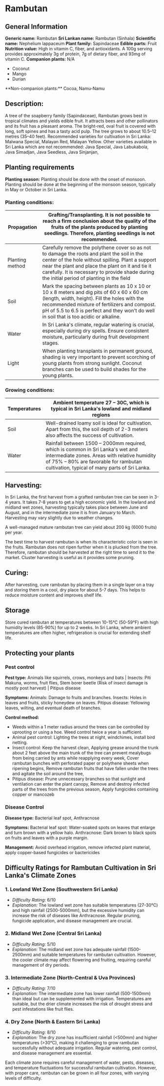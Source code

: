 # Rambutan

## General Information
**Generic name:** Rambutan
**Sri Lankan name:** Rambutan (Sinhala)
**Scientific name:** Nephelium lappaceum
**Plant family:** <update>Sapindaceae</update>
**Edible parts:** Fruit
**Nutrition value:** <update>High in vitamin C, fiber, and antioxidants. A 100g serving provides approximately 3g of protein, 7g of dietary fiber, and 93mg of vitamin C.</update>
**Companion plants:**
N/A
<update>
- Coconut
- Mango
- Durian
</update>
**Non-companion plants:** Cocoa, Namu-Namu

## Description:
A tree of the soapberry family (Sapindaceae), Rambutan grows best in tropical climates and yields edible fruit. It attracts bees and other pollinators and its fruit has a pleasant aroma. The bright-red, oval fruit is covered with long, soft spines and has a tasty acid pulp. The tree grows to about 10.5–12 metres (35–40 feet). Recommended varieties for cultivation in Sri Lanka: Malwana Special, Malayan Red, Malayan Yellow.
Other varieties available in Sri Lanka which are not recommended: Java Special, Java Labukabola, Java Simadjan, Java Seedless, Java Sinjanjan, 

## Planting requirements
**Planting season:** 
Planting should be done with the onset of monsoon. 
<update>Planting should be done at the beginning of the monsoon season, typically in May or October in Sri Lanka.</update>

### Planting conditions:
| **Propagation** | Grafting/Transplanting. It is not possible to reach a firm conclusion about the quality of the fruits of the plants produced by planting seedlings. Therefore, planting seedlings is not recommended. |
|----|----|
| Planting method | Carefully remove the polythene cover so as not to damage the roots and plant the soil in the center of the hole without spilling. Plant a support near the plant and place the plant on it and tie it carefully. It is necessary to provide shade during the initial period of planting in the field |
| Soil | Mark the spacing between plants as 10 x 10 or 10 x 8 meters and dig pits of 60 x 60 x 60 cm (length, width, height). Fill the holes with the recommended mixture of fertilizers and compost. pH of 5.5 to 6.5 is perfect and they won't do well in soil that is too acidic or alkaline. |
| Water | <update>In Sri Lanka's climate, regular watering is crucial, especially during dry spells. Ensure consistent moisture, particularly during fruit development stages.</update> |
| Light | When planting transplants in permanent ground, shading is very important to prevent scorching of young plants from strong sunlight. Coconut branches can be used to build shades for the young plants. |

### Growing conditions:

| Temperatures | <update>Ambient temperature 27 – 30C, which is typical in Sri Lanka's lowland and midland regions</update> |
|----|----|
| Soil | Well-drained loamy soil is ideal for cultivation. Apart from this, the soil depth of 2-3 meters also affects the success of cultivation. |
| Water | <update>Rainfall between 1500 – 2000mm required, which is common in Sri Lanka's wet and intermediate zones. Areas with relative humidity of 75% – 80% are favorable for rambutan cultivation, typical of many parts of Sri Lanka.</update> |

## Harvesting:
<update>In Sri Lanka, the first harvest from a grafted rambutan tree can be seen in 3-4 years. It takes 7-8 years to get a high economic yield. In the lowland and midland wet zones, harvesting typically takes place between June and August, and in the intermediate zone it is from January to March. Harvesting may vary slightly due to weather changes.</update>

A well-managed mature rambutan tree can yield about 200 kg (6000 fruits) per year.

The best time to harvest rambutan is when its characteristic color is seen in the fruits. Rambutan does not ripen further when it is plucked from the tree. Therefore, rambutan should be harvested at the right time to send it to the market. Cluster harvesting is useful as it provides some pruning.

## Curing:
<update>After harvesting, cure rambutan by placing them in a single layer on a tray and storing them in a cool, dry place for about 5-7 days. This helps to reduce moisture content and improves shelf life.</update>

## Storage
<update>Store cured rambutan at temperatures between 10-15°C (50-59°F) with high humidity levels (85-90%) for up to 2 weeks. In Sri Lanka, where ambient temperatures are often higher, refrigeration is crucial for extending shelf life.</update>

## Protecting your plants
### Pest control
**Pest type:** <update>Animals like squirrels, crows, monkeys and bats | Insects: Piti Makuna, worms, fruit flies, Stem borer beetle (Risk of insect damage is mostly post harvest) | Pitipus disease</update>

**Symptoms:** Animals: Damage to fruits and branches. Insects: Holes in leaves and fruits, sticky honeydew on leaves. Pitipus disease: Yellowing leaves, wilting, and eventual death of branches.

**Control method:**
- Weeds within a 1 meter radius around the trees can be controlled by uprooting or using a hoe. Weed control twice a year is sufficient.
- Animal pest control: Lighting the trees at night, windchimes, install bird netting.
- Insect control: Keep the harvest clean, Applying grease around the trunk about 2 feet above the main trunk of the tree can prevent mealybugs from being carried by ants while reapplying every week, Cover rambutan bunches with perforated paper or polythene sheets when ripening begins, Remove rambutan fruits that have fallen under the trees and agitate the soil around the tree,
- Pitipus disease: Prune unnecessary branches so that sunlight and ventilation can enter the plant canopy, Remove and destroy infected parts of the trees from the previous season, Apply fungicides containing copper or mancozeb

### Disease Control
**Disease type:** Bacterial leaf spot, Anthracnose

**Symptoms:** Bacterial leaf spot: Water-soaked spots on leaves that enlarge and turn brown with a yellow halo. Anthracnose: Dark brown to black spots on fruits and leaves with a purple margin.

**Management:** Avoid overhead irrigation, remove infected plant material, apply copper-based fungicides or bactericides

## Difficulty Ratings for Rambutan Cultivation in Sri Lanka's Climate Zones
### 1. **Lowland Wet Zone (Southwestern Sri Lanka)**
- *Difficulty Rating:* 6/10
- *Explanation:* The lowland wet zone has suitable temperatures (27-30°C) and high rainfall (2500-5000mm), but the excessive humidity can increase the risk of diseases like Anthracnose. Regular pruning, fungicide application, and disease management are crucial.

### 2. **Midland Wet Zone (Central Sri Lanka)**
- *Difficulty Rating:* 5/10
- *Explanation:* The midland wet zone has adequate rainfall (1500-2500mm) and suitable temperatures for rambutan cultivation. However, the cooler climate may affect flowering and fruiting, requiring careful management of dry periods.

### 3. **Intermediate Zone (North-Central & Uva Provinces)**
- *Difficulty Rating:* 7/10
- *Explanation:* The intermediate zone has lower rainfall (500-1500mm) than ideal but can be supplemented with irrigation. Temperatures are suitable, but the drier climate increases the risk of drought stress and pest infestations like fruit flies.

### 4. **Dry Zone (North & Eastern Sri Lanka)**
- *Difficulty Rating:* 8/10
- *Explanation:* The dry zone has insufficient rainfall (<500mm) and higher temperatures (>30°C), making it challenging to grow rambutan successfully without adequate irrigation. Regular watering, pest control, and disease management are essential.

Each climate zone requires careful management of water, pests, diseases, and temperature fluctuations for successful rambutan cultivation. However, with proper care, rambutan can be grown in all four zones, with varying levels of difficulty.